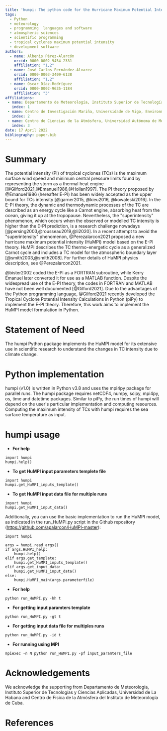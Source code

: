 ```yaml
---
title: 'humpi: The python code for the Hurricane Maximum Potential Intensity (HuMPI) model'
tags:
  - Python
  - meteorology
  - programming  languages and software
  - atmospheric sciences
  - scientific programming
  - tropical cyclones maximum potential intensity
  - development software
authors:
  - name: Albenis Pérez-Alarcón
    orcid: 0000-0002-9454-2331
    affiliation: "1,2" 
  - name: José Carlos Fernández-Alvarez
    orcid: 0000-0003-3409-6138
    affiliation: "1,2"
  - name: Oscar Díaz-Rodríguez
    orcid: 0000-0002-9635-1184
    affiliation: "3"
affiliations:
 - name: Departamento de Meteorología, Instituto Superior de Tecnologías y Ciencias Aplicadas, Universidad de La Habana, La Habana, Cuba
   index: 1
 - name: Centro de Investigación Mariña, Universidade de Vigo, Environmental Physics Laboratory (EPhysLab), Campus As Lagoass/n, Ourense, 32004, Spain
   index: 2 
 - name: Centro de Ciencias de la Atmósfera, Universidad Autónoma de México, Ciudad de México, México
   index: 3 
date: 17 April 2022
bibliography: paper.bib
---
```

# Summary
The potential intensity (PI) of tropical cyclones (TCs) is the maximum surface wind speed and minimum central pressure limits found by representing the storm as a thermal heat engine [@Gilford2021,@Emanuel1986,@Hollan1997]. The PI theory proposed by @Emanuel1986 (hereafter E-PI) has been widely accepted as the upper bound for TCs intensity [@garner2015, @kieu2016, @kowaleski2016]. In the E-PI theory, the dynamic and thermodynamic processes of the TC are described as an energy cycle like a Carnot engine, absorbing heat from the ocean, giving it up at the tropopause. Nevertheless, the "superintensity" phenomenon, which occurs when the observed or modelled TC intensity is higher than the E-PI prediction, is a research challenge nowadays [@persing2003,@rousseau2019,@li2020]. In a recent attempt to avoid the "superintensity" phenomenon, @Perezalarcon2021 proposed a new hurricane maximum potential intensity (HuMPI) model based on the E-PI theory. HuMPI describes the TC thermo-energetic cycle as a generalized Carnot cycle and includes a TC model for the atmospheric boundary layer [@smith2003,@smith2008]. For further details of HuMPI physics description, see  @Perezalarcon2021.

@bister2002 coded the E-PI as a FORTRAN subroutine, while Kerry Emanuel later converted it for use as a MATLAB function. Despite the widespread use of the E-PI theory, the codes in FORTRAN and MATLAB have not been well documented [@Gilford2021]. Due to the advantages of the Python programming language, @Gilford2021 recently developed the Tropical Cyclone Potential Intensity Calculations in Python (piPy) to implement the E-PI theory. Therefore, this work aims to implement the HuMPI model formulation in Python.

# Statement of Need
The humpi Python package implements the HuMPI model for its extensive use in scientific research to understand the changes in TC intensity due to climate change.

# Python implementation
humpi (v1.0) is written in Python v3.8 and uses the mpi4py package for parallel runs. The humpi package requires netCDF4, numpy, scipy, mpi4py, os, time and datetime packages. Similar to piPy, the run times of humpi will depend on the user's particular implementation and computing resources. Computing the maximum intensity of TCs with humpi requires the sea surface temperature as input.

# humpi usage
* <b>For help</b>
```
import humpi
humpi.help()
```
* <b>To get HuMPI input parameters templete file</b>
```
import humpi
humpi.get_HuMPI_inputs_template()
```

* <b>To get HuMPI input data file for multiple runs</b>
```
import humpi
humpi.get_HuMPI_input_data()
```

Additionally, you can use the basic implementation to run the HuMPI model, as indicated in the run_HuMPI.py script in the Github repository (https://github.com/apalarcon/HuMPI-master):
```
import humpi

args = humpi.read_args()
if args.HuMPI_help:
	humpi.help()
elif args.get_template:
	humpi.get_HuMPI_inputs_template()
elif args.get_input_data:
	humpi.get_HuMPI_input_data()
else:
	humpi.HuMPI_main(args.parameterfile) 
```

* <b>For help</b>
```
python run_HuMPI.py -hh t
```
* <b> For getting input paramters template</b>
```
python run_HuMPI.py -gt t
```
* <b> For getting input data file for multiples runs </b>
```
python run_HuMPI.py -id t
```
* <b> For running using MPI </b>
```
mpiexec -n N python run_HuMPI.py -pf input_paramters_file
```


# Acknowledgements
We acknowledge the supporting from Departamento de Meteorología, Instituto Superior de Tecnologías y Ciencias Aplicadas, Universidad de La Habana and Centro de Física de la Atmósfera del Instituto de Meteorología de Cuba.

# References
 
